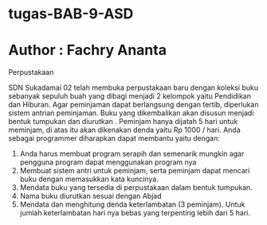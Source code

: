 # tugas-BAB-9-ASD
# Author : Fachry Ananta

Perpustakaan

SDN Sukadamai 02 telah membuka perpustakaan baru dengan koleksi buku sebanyak sepuluh
buah yang dibagi menjadi 2 kelompok yaitu Pendidikan dan Hiburan. Agar peminjaman dapat
berlangsung dengan tertib, diperlukan sistem antrian peminjaman. Buku yang dikembalikan akan
disusun menjadi bentuk tumpukan dan diurutkan . Peminjam hanya dijatah 5 hari untuk meminjam,
di atas itu akan dikenakan denda yaitu Rp 1000 / hari.
Anda sebagai programmer diharapkan dapat membantu yaitu dengan:
1. Anda harus membuat program serapih dan semenarik mungkin agar pengguna program
dapat menggunakan program nya
2. Membuat sistem antri untuk peminjam, serta peminjam dapat mencari buku dengan
memasukkan kata kuncinya.
3. Mendata buku yang tersedia di perpustakaan dalam bentuk tumpukan.
4. Nama buku diurutkan sesuai dengan Abjad
5. Mendata dan menghitung denda keterlambatan (3 peminjam). Untuk jumlah keterlambatan
hari nya bebas yang terpenting lebih dari 5 hari.
